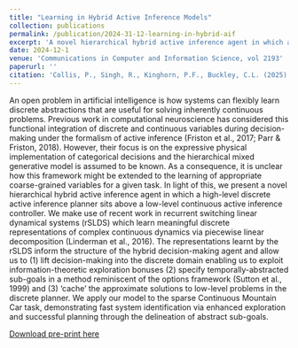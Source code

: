 ```yaml
---
title: "Learning in Hybrid Active Inference Models"
collection: publications
permalink: /publication/2024-31-12-learning-in-hybrid-aif
excerpt: 'A novel hierarchical hybrid active inference agent in which a high-level discrete planner is formed from emergent descriptions discovered by a recurrent switching linear dynamical system generative model.'
date: 2024-12-1
venue: 'Communications in Computer and Information Science, vol 2193'
paperurl: ''
citation: 'Collis, P., Singh, R., Kinghorn, P.F., Buckley, C.L. (2025). Learning in Hybrid Active Inference Models. In: Buckley, C.L., et al. Active Inference. IWAI 2024. Communications in Computer and Information Science, vol 2193. Springer, Cham.'
---
```


An open problem in artificial intelligence is how systems can flexibly learn discrete abstractions that are useful for solving inherently continuous problems. Previous work in computational neuroscience has considered this functional integration of discrete and continuous variables during decision-making under the formalism of active inference (Friston et al., 2017; Parr & Friston, 2018). However, their focus is on the expressive physical implementation of categorical decisions and the hierarchical mixed generative model is assumed to be known. As a consequence, it is unclear how this framework might be extended to the learning of appropriate coarse-grained variables for a given task. In light of this, we present a novel hierarchical hybrid active inference agent in which a high-level discrete active inference planner sits above a low-level continuous active inference controller. We make use of recent work in recurrent switching linear dynamical systems (rSLDS) which learn meaningful discrete representations of complex continuous dynamics via piecewise linear decomposition (Linderman et al., 2016). The representations learnt by the rSLDS inform the structure of the hybrid decision-making agent and allow us to (1) lift decision-making into the discrete domain enabling us to exploit information-theoretic exploration bonuses (2) specify temporally-abstracted sub-goals in a method reminiscent of the options framework (Sutton et al., 1999) and (3) ‘cache’ the approximate solutions to low-level problems in the discrete planner. We apply our model to the sparse Continuous Mountain Car task, demonstrating fast system identification via enhanced exploration and successful planning through the delineation of abstract sub-goals.

[Download pre-print here](https://arxiv.org/pdf/2409.01066)
